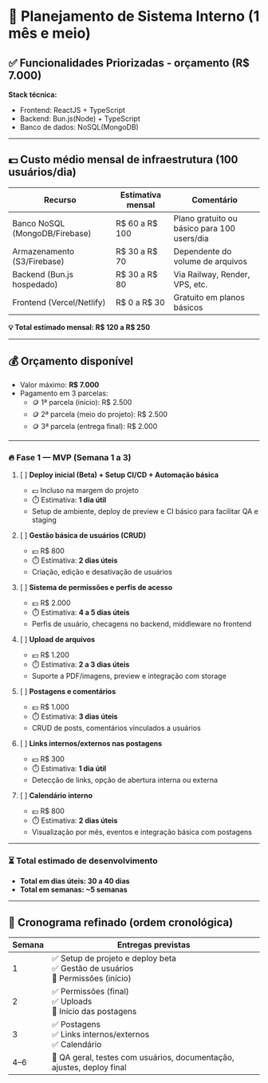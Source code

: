 # 📌 Planejamento de Sistema Interno (1 mês e meio)

## ✅ Funcionalidades Priorizadas - orçamento (R$ 7.000)

**Stack técnica:**

- Frontend: ReactJS + TypeScript
- Backend: Bun.js(Node) + TypeScript
- Banco de dados: NoSQL(MongoDB)

---

## 💵 Custo médio mensal de infraestrutura (100 usuários/dia)

| Recurso                        | Estimativa mensal | Comentário                                  |
| ------------------------------ | ----------------- | ------------------------------------------- |
| Banco NoSQL (MongoDB/Firebase) | R$ 60 a R$ 100    | Plano gratuito ou básico para 100 users/dia |
| Armazenamento (S3/Firebase)    | R$ 30 a R$ 70     | Dependente do volume de arquivos            |
| Backend (Bun.js hospedado)     | R$ 30 a R$ 80     | Via Railway, Render, VPS, etc.              |
| Frontend (Vercel/Netlify)      | R$ 0 a R$ 30      | Gratuito em planos básicos                  |

**💡 Total estimado mensal: R$ 120 a R$ 250**

---

## 💰 Orçamento disponível

- Valor máximo: **R$ 7.000**
- Pagamento em 3 parcelas:
  - 🪙 1ª parcela (início): R$ 2.500
  - 🪙 2ª parcela (meio do projeto): R$ 2.500
  - 🪙 3ª parcela (entrega final): R$ 2.000

---

### 🔥 Fase 1 — MVP (Semana 1 a 3)

1. [ ] **Deploy inicial (Beta) + Setup CI/CD + Automação básica**

   - 💵 Incluso na margem do projeto
   - ⏱️ Estimativa: **1 dia útil**
   - Setup de ambiente, deploy de preview e CI básico para facilitar QA e staging

2. [ ] **Gestão básica de usuários (CRUD)**

   - 💵 R$ 800
   - ⏱️ Estimativa: **2 dias úteis**
   - Criação, edição e desativação de usuários

3. [ ] **Sistema de permissões e perfis de acesso**

   - 💵 R$ 2.000
   - ⏱️ Estimativa: **4 a 5 dias úteis**
   - Perfis de usuário, checagens no backend, middleware no frontend

4. [ ] **Upload de arquivos**

   - 💵 R$ 1.200
   - ⏱️ Estimativa: **2 a 3 dias úteis**
   - Suporte a PDF/imagens, preview e integração com storage

5. [ ] **Postagens e comentários**

   - 💵 R$ 1.000
   - ⏱️ Estimativa: **3 dias úteis**
   - CRUD de posts, comentários vinculados a usuários

6. [ ] **Links internos/externos nas postagens**

   - 💵 R$ 300
   - ⏱️ Estimativa: **1 dia útil**
   - Detecção de links, opção de abertura interna ou externa

7. [ ] **Calendário interno**
   - 💵 R$ 800
   - ⏱️ Estimativa: **2 dias úteis**
   - Visualização por mês, eventos e integração básica com postagens

---

### ⏳ Total estimado de desenvolvimento

- **Total em dias úteis: 30 a 40 dias**
- **Total em semanas: ~5 semanas**

---

## 📆 Cronograma refinado (ordem cronológica)

| Semana | Entregas previstas                                                                   |
| ------ | ------------------------------------------------------------------------------------ |
| 1      | ✅ Setup de projeto e deploy beta<br>✅ Gestão de usuários<br>🚧 Permissões (início) |
| 2      | ✅ Permissões (final)<br>✅ Uploads<br>🚧 Início das postagens                       |
| 3      | ✅ Postagens<br>✅ Links internos/externos<br>✅ Calendário                          |
| 4–6    | 🔄 QA geral, testes com usuários, documentação, ajustes, deploy final                |
